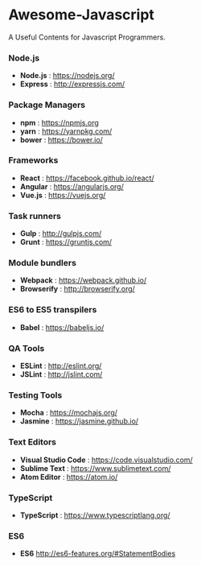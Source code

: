 # Awesome-Javascript
A Useful Contents for Javascript Programmers.

### Node.js
- __Node.js__ : https://nodejs.org/
- __Express__ : http://expressjs.com/

### Package Managers
- __npm__ : https://npmjs.org
- __yarn__ : https://yarnpkg.com/
- __bower__ : https://bower.io/

### Frameworks
- __React__ : https://facebook.github.io/react/
- __Angular__ : https://angularjs.org/
- __Vue.js__ : https://vuejs.org/

### Task runners
- __Gulp__ : http://gulpjs.com/
- __Grunt__ : https://gruntjs.com/

### Module bundlers
- __Webpack__ : https://webpack.github.io/
- __Browserify__ : http://browserify.org/

### ES6 to ES5 transpilers
- __Babel__ : https://babeljs.io/

### QA Tools
- __ESLint__ : http://eslint.org/
- __JSLint__ : http://jslint.com/

### Testing Tools
- __Mocha__ : https://mochajs.org/
- __Jasmine__ : https://jasmine.github.io/

### Text Editors
- __Visual Studio Code__ : https://code.visualstudio.com/
- __Sublime Text__ : https://www.sublimetext.com/
- __Atom Editor__ : https://atom.io/

### TypeScript
- __TypeScript__ : https://www.typescriptlang.org/

### ES6
- __ES6__ http://es6-features.org/#StatementBodies
